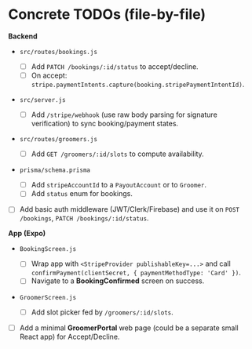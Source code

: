 # Concrete TODOs (file-by-file)

**Backend**

* `src/routes/bookings.js`

  * [ ] Add `PATCH /bookings/:id/status` to accept/decline.
  * [ ] On accept: `stripe.paymentIntents.capture(booking.stripePaymentIntentId)`.
* `src/server.js`

  * [ ] Add `/stripe/webhook` (use raw body parsing for signature verification) to sync booking/payment states.
* `src/routes/groomers.js`

  * [ ] Add `GET /groomers/:id/slots` to compute availability.
* `prisma/schema.prisma`

  * [ ] Add `stripeAccountId` to a `PayoutAccount` or to `Groomer`.
  * [ ] Add `status` enum for bookings.
* [ ] Add basic auth middleware (JWT/Clerk/Firebase) and use it on `POST /bookings`, `PATCH /bookings/:id/status`.

**App (Expo)**

* `BookingScreen.js`

  * [ ] Wrap app with `<StripeProvider publishableKey=...>` and call `confirmPayment(clientSecret, { paymentMethodType: 'Card' })`.
  * [ ] Navigate to a **BookingConfirmed** screen on success.
* `GroomerScreen.js`

  * [ ] Add slot picker fed by `/groomers/:id/slots`.
* [ ] Add a minimal **GroomerPortal** web page (could be a separate small React app) for Accept/Decline.
